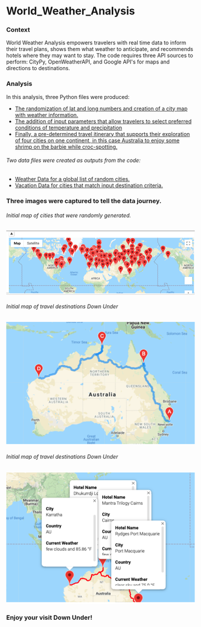 # World_Weather_Analysis

### Context
World Weather Analysis empowers travelers with real time data to inform their travel plans, shows them what weather to anticipate, and recommends hotels where they may want to stay.  The code requires three API sources to perform: CityPy, OpenWeatherAPI, and Google API's for maps and directions to destinations. 

### Analysis

In this analysis, three Python files were produced: 
* [The randomization of lat and long numbers and creation of a city map with weather information.](Weather_Database.ipynb)
* [The addition of input parameters that allow travelers to select preferred conditions of temperature and precipitation](Vacation_Search.ipynb)
* [Finally, a pre-determined travel itinerary that supports their exploration of four cities on one continent, in this case Australia to enjoy some shrimp on the barbie while croc-spotting.](Vacation_Itinerary.ipynb)

###### Two data files were created as outputs from the code: 
* [Weather Data for a global list of random cities.](data/WeatherPy_challenge.csv)
* [Vacation Data for cities that match input destination criteria.](data/WeatherPy_vacation.csv)

### Three images were captured to tell the data journey.

###### Initial map of cities that were randomly generated.
![Random cities](image/WeatherPy_vacation_map.png)

###### Initial map of travel destinations Down Under
![Down Under](image/WeatherPy_travel_map.png)

###### Initial map of travel destinations Down Under
![Down Under by City](image/WeatherPy_travel_map_markers.png)

### Enjoy your visit Down Under!

